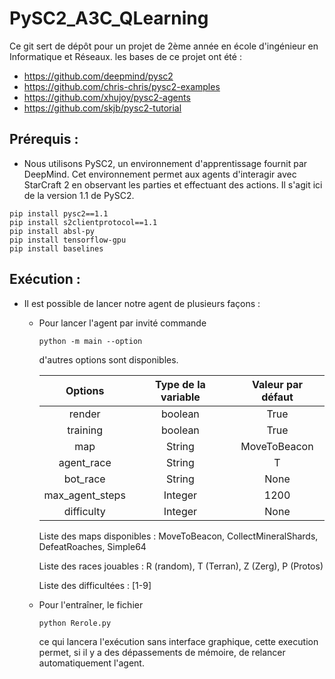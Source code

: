 ﻿# PySC2_A3C_QLearning
Ce git sert de dépôt pour un projet de 2ème année en école d'ingénieur en Informatique et Réseaux.
les bases de ce projet ont été :
- https://github.com/deepmind/pysc2
- https://github.com/chris-chris/pysc2-examples
- https://github.com/xhujoy/pysc2-agents
- https://github.com/skjb/pysc2-tutorial



## Prérequis :
- Nous utilisons PySC2, un environnement d'apprentissage fournit par DeepMind. Cet environnement permet aux agents d'interagir avec StarCraft 2  en observant les parties et effectuant des actions.
Il s'agit ici de la version 1.1 de PySC2.
```shell
pip install pysc2==1.1
pip install s2clientprotocol==1.1
pip install absl-py
pip install tensorflow-gpu
pip install baselines
```



## Exécution :
- Il est possible de lancer notre agent de plusieurs façons :
	- Pour lancer l'agent par invité commande
		```
		python -m main --option
		```
		d'autres options sont disponibles.

		|Options		|Type de la variable	|Valeur par défaut	|
		|:-------------------:|:---------------------:|:---------------------:|
		| render      		| boolean 		| True			|
		| training      	| boolean	     	| True			|
		| map			| String     		| MoveToBeacon		|
		| agent_race		| String     		| T			|
		| bot_race		| String     		| None			|
		| max_agent_steps	| Integer   		| 1200			|
		| difficulty		| Integer     		| None			|

		Liste des maps disponibles : MoveToBeacon, CollectMineralShards, DefeatRoaches, Simple64
		
		Liste des races jouables : R (random), T (Terran), Z (Zerg), P (Protos)
		
		Liste des difficultées : [1-9]
		

	- Pour l'entraîner, le fichier 
		```
		python Rerole.py
		```
		ce qui lancera l'exécution sans interface graphique, cette execution permet, si il y a des dépassements de mémoire, 
		de relancer automatiquement l'agent.

